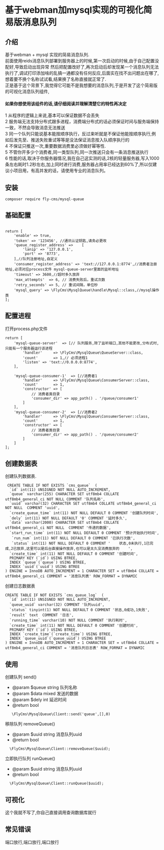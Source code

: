 # 基于webman加mysql实现的可视化简易版消息队列

## 介绍
基于webman + mysql 实现的简易消息队列.<br>
前面使用reids消息队列部署到服务器上的时候,第一次启动的时候,由于自己配置没配好,导致启动出现异常
然后把配置改好了,再次启动后却发现某一个消息队列无法执行了,调试打印添加啥的乱搞一通都没有任何反应,后面实在找不出问题出在哪了,想着要不换个名称试试看,结果换了名称直接就正常了.<br>
正是基于这个背景下,我觉得它可能不是我想要的消息队列,于是开发了这个简易版的可视化消息队列组件,

#### 如果你想使用该组件的话,请仔细阅读并理解清楚它的特性再决定

1 从程序的逻辑上来说,基本可以保证数据不会丢失<br>
2 服务端无法支持分布式跟多进程，消费端分布式的话必须保证时间与服务端保持一致，不然会导致消息无法推送<br>
3 同一个队列只能说基本能按顺序执行，反过来听就是不保证他能按顺序执行,例如后发先至、推送失败重试等等是没法保证消息按入队顺序执行的<br>
4 不保证只推送一次,重要数据消费里必须做好幂等性.<br>
5 不管你开多少个消费者,同一类型队列,同一次推送只会有一条消息推送执行<br>
6 性能的话,取决于你服务器情况,我在自己这实测的话,2核的轻量服务器,写入1000条左右耗时1.2秒左右,加上同时进行消费,服务器占用率已经达到60%了,所以仅建议小项目用，有高并发的话，请使用专业的消息队列。


## 安装
```shell
composer require fly-cms/mysql-queue
```

## 基础配置
```

return [
    'enable' => true,
    'token' => '123456', //通讯认证钥匙,请务必更改
    'queue_register_address' =>    [
        'lanip' => '127.0.0.1',
        'port' => '8773',
    ],//队列注册地址,自定义
    'consumer_register_address' => 'text://127.0.0.1:8774',//消费者注册地址,必须对应process文件 mysql-queue-server里面的监听地址
    'timeout' => 3600,//超时多久放弃
    'max_attempts'  => 6, // 消费失败后，重试次数
    'retry_seconds' => 5, // 重试间隔，单位秒
    'mysql_query' => \FlyCms\MysqlQueue\handle\Mysql::class,//mysql操作类
];
```

## 配置进程
打开process.php文件
```
return [
    'mysql-queue-server'  => [// 队列服务,除了监听端口,其他不能更改,分布式时,只能有一个服务器运行该进程
        'handler'     => \FlyCms\MysqlQueue\QueueServer::class,
        'count'       => 1,// 必须进程1
        'listen' => 'text://0.0.0.0:8774',
    ],
 
    'mysql-queue-consumer-1'  => [//消费者1
        'handler'     => \FlyCms\MysqlQueue\ConsumerServer::class,
        'count'       => 1,
        'constructor' => [
            // 消费者类目录
            'consumer_dir' => app_path() . '/queue/consumer1'
        ]
    ],
    'mysql-queue-consumer-2'  => [//消费者2
        'handler'     => \FlyCms\MysqlQueue\ConsumerServer::class,
        'count'       => 1,
        'constructor' => [
            // 消费者类目录
            'consumer_dir' => app_path() . '/queue/consumer2'
        ]
    ]
];

```

## 创建数据表
创建队列数据表.
```shell
 CREATE TABLE IF NOT EXISTS `cms_queue`  (
  `id` int(11) UNSIGNED NOT NULL AUTO_INCREMENT,
  `queue` varchar(255) CHARACTER SET utf8mb4 COLLATE utf8mb4_general_ci NOT NULL COMMENT '队列名称',
  `uuid` varchar(32) CHARACTER SET utf8mb4 COLLATE utf8mb4_general_ci NOT NULL  COMMENT 'uuid',
  `create_queue_time` int(11) NOT NULL DEFAULT 0 COMMENT '创建队列时间',
  `dely` int(11) NOT NULL DEFAULT '0' COMMENT '延时多久',
  `data` varchar(2000) CHARACTER SET utf8mb4 COLLATE utf8mb4_general_ci NOT NULL  COMMENT '传递的数据',
  `start_run_time` int(11) NOT NULL DEFAULT 0 COMMENT '预计开始执行时间',
   `run_num` int(11) NOT NULL DEFAULT 0 COMMENT '已执行次数',
   `status` int(11) NOT NULL DEFAULT 0 COMMENT '	状态,0未执行,1已完成,2已放弃,这里可以是后台直接操作放弃,也可以是太久没消费放弃的	',
  `create_time` int(11) NOT NULL DEFAULT 0 COMMENT '创建时间',
  PRIMARY KEY (`id`) USING BTREE,
  INDEX `queue`(`queue`) USING BTREE,
  INDEX `uuid`(`uuid`) USING BTREE
) ENGINE = InnoDB AUTO_INCREMENT = 1 CHARACTER SET = utf8mb4 COLLATE = utf8mb4_general_ci COMMENT = '消息队列表' ROW_FORMAT = DYNAMIC
```
创建日志数据表
```shell
CREATE TABLE IF NOT EXISTS `cms_queue_log`  (
  `id` int(11) UNSIGNED NOT NULL AUTO_INCREMENT,
  `queue_uuid` varchar(32) COMMENT '队列uuid',
  `status` tinyint(1) NOT NULL DEFAULT 0 COMMENT '状态,0成功,1失败',
  `result` text  COMMENT '日志',
  `running_time` varchar(10) NOT NULL COMMENT '执行耗时',
  `create_time` int(11) NOT NULL DEFAULT 0 COMMENT '创建时间',
  PRIMARY KEY (`id`) USING BTREE,
  INDEX `create_time`(`create_time`) USING BTREE,
  INDEX `queue_uuid`(`queue_uuid`) USING BTREE
) ENGINE = InnoDB AUTO_INCREMENT = 1 CHARACTER SET = utf8mb4 COLLATE = utf8mb4_general_ci COMMENT = '消息队列日志表' ROW_FORMAT = DYNAMIC
```

## 使用
创建队列  send()
* @param $queue string 队列名称
* @param $data mixed 发送的数据
* @param $dely int 延迟时间
* @return bool
```shell
   \FlyCms\MysqlQueue\Client::send('queue',[],0)
```
移除队列 removeQueue()
* @param $uuid string 消息队列uuid
* @return bool
```shell
  \FlyCms\MysqlQueue\Client::removeQueue($uuid);
```
立即执行队列 runQueue()
* @param $uuid string 消息队列uuid
* @return bool
```shell
  \FlyCms\MysqlQueue\Client::runQueue($uuid);
```

## 可视化
这个我就不写了,你自己直接调用查询数据库就行

## 常见错误
端口放行,端口放行,端口放行